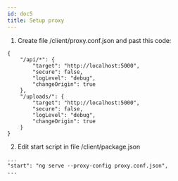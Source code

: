 ```yaml
---
id: doc5
title: Setup proxy
---
```


1. Create file /client/proxy.conf.json and past this code:
```
{
    "/api/*": {
        "target": "http://localhost:5000",
        "secure": false,
        "logLevel": "debug",
        "changeOrigin": true
    },
    "/uploads/": {
        "target": "http://localhost:5000",
        "secure": false,
        "logLevel": "debug",
        "changeOrigin": true
    }
}
```
2. Edit start script in file /client/package.json
```
...
"start": "ng serve --proxy-config proxy.conf.json",
...
```